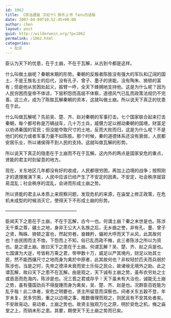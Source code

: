 ```yaml
---
id: 1062
title: 《资治通鉴 汉纪十》徐乐上书 fans白话版
date: 2007-04-09T10:52:45+00:00
author: chen
layout: post
guid: http://wilderwein.org/?p=1062
permalink: /1062.html
categories:
  - 扯淡
---
```

臣认为天下的忧患，在于土崩，不在于瓦解，从古到今都是这样。</p> 

什么叫做土崩呢？秦朝末期的形势。秦朝的反叛者陈胜没有强大的军队和辽阔的国土，不是王族名士的后代，没有孔子、曾子、墨子的贤能，没有陶朱、猗顿的富有；但是他从贫困处起义，振臂一呼，全天下蜂拥地支持他。这是为什么呢？因为人民穷困而皇帝不体谅，下层积怨而高层不体察，道德风气已乱而政策法规仍不完善。这三点，成为了陈胜瓦解秦朝的资本，这就叫做土崩。所以说天下真正的忧患在于此。</p> 

什么叫做瓦解呢？先前吴、楚、齐、赵对秦朝的军事打击。七个国家联合起来打击秦朝，每个都号称是万辆战车，几十万士兵，威慑力足以撼动秦朝的国境，财富足以劝诱秦国的官民；但没能夺取尺寸的土地，反而大败而归，这是为什么呢？不是他们的权力或者军事力量不如陈胜。那个时候，秦的道德体系还没有衰弱，人民都安居乐业，所以诸侯得不到人民的支持。这就叫做瓦解的形势。</p> 

所以说天下真正的隐患在于土崩而不在于瓦解。这内外的两点是国家安危的重点，贤能的君主时刻留意的地方。</p> 

现在，关东地区几年都没有好的收成，人民都很穷困，再加上边境的战争；按照刚才的道理推演下来，人民中应该已经产生了不安定的因素。不安定，社会秩序就容易混乱；社会秩序的混乱，会进而形成土崩之势。</p> 

所以贤能的君主从本质上来观察问题，发现危机的来源，在庙堂上修正政策，在危机未成型的时候消灭它，使得天下不形成土崩的形势。</p> 

&#8212;&#8212;&#8212;&#8212;&#8212;&#8212;&#8212;&#8212;&#8212;&#8212;&#8212;&#8212;&#8212;&#8212;&#8212;&#8212;</p> 

臣闻天下之患在于土崩，不在于瓦解，古今一也。何谓土崩？秦之末世是也。陈涉无千乘之尊，疆土之地，身非王公大人名族之后，无乡曲之誉，非有孔、墨、曾子之贤，陶硃、猗顿之富也，然起穷巷，奋棘矜，偏袒大呼而天下从风，此其故何也？由民困而主不恤，下怨而上不知，俗已乱而政不脩，此三者陈涉之所以为资也。是之谓土崩。故曰天下之患在于土崩。何谓瓦解？吴、楚、齐、赵之兵是也。七国谋为大逆，号皆称万乘之君，带甲数十万，威足以严其境内，财足以劝其士民，然不能西攘尺寸之地而身为禽於中原者，此其故何也？非权轻於匹夫而兵弱於陈涉也，当是之时，先帝之德泽未衰而安土乐俗之民众，故诸侯无境外之助。此之谓瓦解，故曰天下之患不在瓦解。由是观之，天下诚有土崩之势，虽布衣穷处之士或首恶而危海内，陈涉是也。况三晋之君或存乎！天下虽未有大治也，诚能无土崩之势，虽有彊国劲兵不得旋踵而身为禽矣，吴、楚、齐、赵是也。况群臣百姓能为乱乎哉！此二体者，安危之明要也，贤主所留意而深察也。间者关东五穀不登，年岁未复，民多穷困，重之以边境之事，推数循理而观之，则民且有不安其处者矣。不安故易动。易动者，土崩之势也。故贤主独观万化之原，明於安危之机，脩之庙堂之上，而销未形之患。其要，期使天下无土崩之势而已矣。